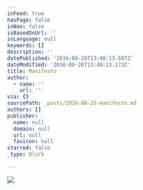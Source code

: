 ```yaml
---
inFeed: true
hasPage: false
inNav: false
isBasedOnUrl: ''
inLanguage: null
keywords: []
description: ''
datePublished: '2016-08-26T13:48:13.507Z'
dateModified: '2016-08-26T13:48:13.173Z'
title: Manifesto
author:
  - name: ''
    url: ''
via: {}
sourcePath: _posts/2016-08-25-manifesto.md
authors: []
publisher:
  name: null
  domain: null
  url: null
  favicon: null
starred: false
_type: Blurb

---
```

![](https://imgflo.herokuapp.com/graph/vahj1ThiexotieMo/ae5495f7866fcb252d5499cf87df39fc/croprotate.jpg?cropheight=2048&cropwidth=1296&degrees=0&input=https%3A%2F%2Fthe-grid-user-content.s3-us-west-2.amazonaws.com%2F022578aa-94ce-4001-a5dd-1dcbfeb124c6.jpg&x=72&y=0)